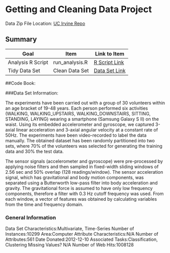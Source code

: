 # Getting and Cleaning Data Project
Data Zip File Location: [UC Irvine Repo](https://d396qusza40orc.cloudfront.net/getdata%2Fprojectfiles%2FUCI%20HAR%20Dataset.zip "Clicking will download the data")



## Summary

Goal | Item | Link to Item
--- | --- | ---
Analysis R Script |  run_analysis.R |  [R Script Link](https://github.com/mateus-ocabral/datasciencecoursera/blob/master/cleandatacourse/run_analysis.R)
Tidy Data Set |  Clean Data Set |  [Data Set Link](https://github.com/mateus-ocabral/datasciencecoursera/blob/master/cleandatacourse/tidyData.txt)


##Code Book:

###Data Set Information:

The experiments have been carried out with a group of 30 volunteers within an age bracket of 19-48 years. Each person performed six activities (WALKING, WALKING_UPSTAIRS, WALKING_DOWNSTAIRS, SITTING, STANDING, LAYING) wearing a smartphone (Samsung Galaxy S II) on the waist. Using its embedded accelerometer and gyroscope, we captured 3-axial linear acceleration and 3-axial angular velocity at a constant rate of 50Hz. The experiments have been video-recorded to label the data manually. The obtained dataset has been randomly partitioned into two sets, where 70% of the volunteers was selected for generating the training data and 30% the test data.

The sensor signals (accelerometer and gyroscope) were pre-processed by applying noise filters and then sampled in fixed-width sliding windows of 2.56 sec and 50% overlap (128 readings/window). The sensor acceleration signal, which has gravitational and body motion components, was separated using a Butterworth low-pass filter into body acceleration and gravity. The gravitational force is assumed to have only low frequency components, therefore a filter with 0.3 Hz cutoff frequency was used. From each window, a vector of features was obtained by calculating variables from the time and frequency domain.

### General Information
Data Set Characteristics:Multivariate, Time-Series
Number of Instances:10299
Area:Computer
Attribute Characteristics:N/A
Number of Attributes:561
Date Donated:2012-12-10
Associated Tasks:Classification, Clustering
Missing Values? N/A
Number of Web Hits:1008128

